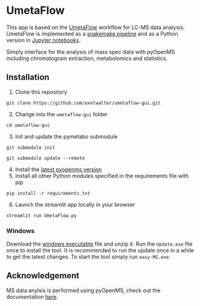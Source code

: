 # UmetaFlow
This app is based on the [UmetaFlow](https://chemrxiv.org/engage/chemrxiv/article-details/634fb68fdfbd2b6abc5c5fcd) workflow for LC-MS data analysis. UmetaFlow is implemented as a [snakemake pipeline](https://github.com/NBChub/snakemake-UmetaFlow) and as a Python version in [Jupyter notebooks](https://github.com/eeko-kon/pyOpenMS_UmetaFlow).

Simply interface for the analysis of mass spec data with pyOpenMS including chromatogram extraction, metabolomics and statistics.

## Installation
1. Clone this repository

`git clone https://github.com/axelwalter/umetaflow-gui.git`

2. Change into the `umetaflow-gui` folder

`cd umetaflow-gui`

3. Init and update the pymetabo submodule

`git submodule init`

`git submodule update --remote`

4. Install the [latest pyopenms version](https://pyopenms.readthedocs.io/en/latest/installation.html#nightly-ci-wheels)
5. Install all other Python modules specified in the requirements file with pip

`pip install -r requirements.txt`

6. Launch the streamlit app locally in your browser

`streamlit run UmetaFlow.py`

### Windows
Download the [windows executable](https://github.com/axelwalter/umetaflow-gui/releases/download/v0.1.0/easy-MS.zip) file and unzip it. Run the `Update.exe` file once to install the tool. It is recommended to run the update once in a while to get the latest changes. To start the tool simply run `easy-MS.exe`.

## Acknowledgement

MS data anylsis is performed using pyOpenMS, check out the documentation [here](https://pyopenms.readthedocs.io/en/latest/index.html).
